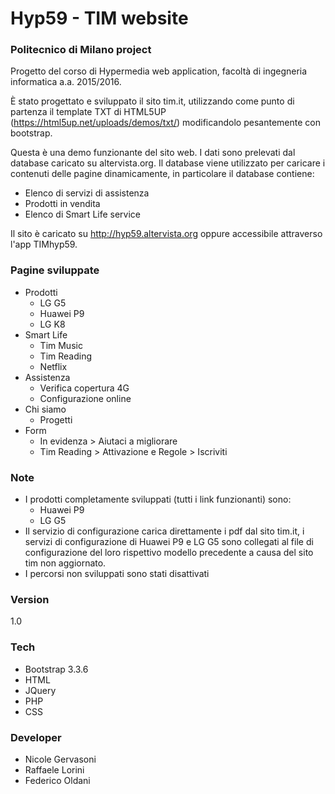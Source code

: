 # Hyp59 - TIM website
### Politecnico di Milano project


Progetto del corso di Hypermedia web application, facoltà di ingegneria informatica
a.a. 2015/2016.

È stato progettato e sviluppato il sito tim.it, utilizzando come punto di partenza il template TXT di HTML5UP (https://html5up.net/uploads/demos/txt/) modificandolo pesantemente con bootstrap. 

Questa è una demo funzionante del sito web. I dati sono prelevati dal database caricato su altervista.org. Il database viene utilizzato per caricare i contenuti delle pagine dinamicamente, in particolare il database contiene:
* Elenco di servizi di assistenza
* Prodotti in vendita
* Elenco di Smart Life service

Il sito è caricato su http://hyp59.altervista.org oppure  accessibile attraverso l'app TIMhyp59. 

### Pagine sviluppate
- Prodotti
    * LG G5
    * Huawei P9
    * LG K8
- Smart Life
    * Tim Music
    * Tim Reading
    * Netflix
- Assistenza
    * Verifica copertura 4G
    * Configurazione online
- Chi siamo
    * Progetti
- Form
    * In evidenza > Aiutaci a migliorare
    *  Tim Reading > Attivazione e Regole > Iscriviti

### Note

- I prodotti completamente sviluppati (tutti i link funzionanti) sono:
    * Huawei P9
    * LG G5
- Il servizio di configurazione carica direttamente i pdf dal sito tim.it, i servizi di configurazione di Huawei P9 e LG G5 sono collegati al file di configurazione del loro rispettivo modello precedente a causa del sito tim non aggiornato.
- I percorsi non sviluppati sono stati disattivati


### Version
1.0

### Tech
* Bootstrap 3.3.6
* HTML
* JQuery
* PHP
* CSS

### Developer
* Nicole Gervasoni
* Raffaele Lorini
* Federico Oldani

